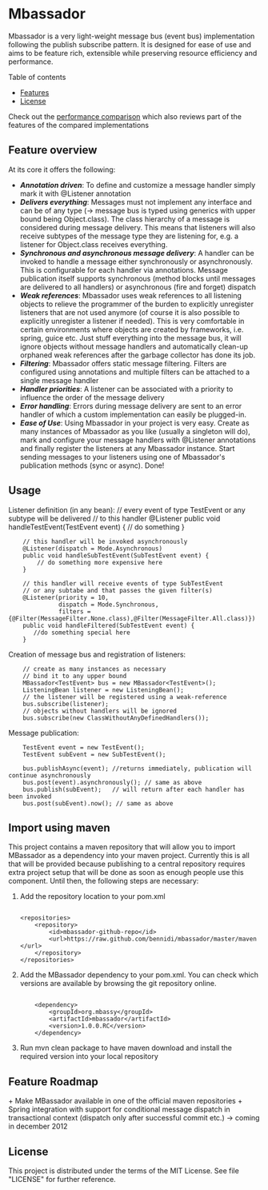 Mbassador
=========

Mbassador is a very light-weight message bus (event bus) implementation following the publish subscribe pattern. It is designed
for ease of use and aims to be feature rich, extensible while preserving resource efficiency and performance.

Table of contents
+ [Features](#features)
+ [License](#license)

Check out the <a href="http://codeblock.engio.net/?p=37" target="_blank">performance comparison</a> which also reviews part of the features of the compared implementations

 <h2 name="features">Feature overview</h2>

At its core it offers the following:

+ <em><strong>Annotation driven</em></strong>: To define and customize a message handler simply mark it with @Listener annotation
+ <em><strong>Delivers everything</em></strong>: Messages must not implement any interface and can be of any type (-> message bus is typed using generics with upper
bound being Object.class). The class hierarchy of a message is considered during message delivery. This means that listeners will also receive
subtypes of the message type they are listening for, e.g. a listener for Object.class receives everything.
+ <em><strong>Synchronous and asynchronous message delivery</em></strong>: A handler can be invoked to handle a message either synchronously or
asynchronously. This is configurable for each handler via annotations. Message publication itself supports synchronous (method
blocks until messages are delivered to all handlers) or asynchronous (fire and forget) dispatch
+ <em><strong>Weak references</em></strong>: Mbassador uses weak references to all listening objects to relieve the programmer of the burden to explicitly unregister
listeners that are not used anymore (of course it is also possible to explicitly unregister a listener if needed). This is very comfortable
in certain environments where objects are created by frameworks, i.e. spring, guice etc. Just stuff everything into the message bus, it will
ignore objects without message handlers and automatically clean-up orphaned weak references after the garbage collector has done its job.
+ <em><strong>Filtering</em></strong>: Mbassador offers static message filtering. Filters are configured using annotations and multiple filters can be attached to
a single message handler
+ <em><strong>Handler priorities</em></strong>: A listener can be associated with a priority to influence the order of the message delivery
+ <em><strong>Error handling</em></strong>: Errors during message delivery are sent to an error handler of which a custom implementation can easily be plugged-in.
+ <em><strong>Ease of Use</em></strong>: Using Mbassador in your project is very easy. Create as many instances of Mbassador as you like (usually a singleton will do),
mark and configure your message handlers with @Listener annotations and finally register the listeners at any Mbassador instance. Start
sending messages to your listeners using one of Mbassador's publication methods (sync or async). Done!



 <h2>Usage</h2>

Listener definition (in any bean):
        // every event of type TestEvent or any subtype will be delivered
        // to this handler
        @Listener
		public void handleTestEvent(TestEvent event) {
			// do something
		}

        // this handler will be invoked asynchronously
		@Listener(dispatch = Mode.Asynchronous)
		public void handleSubTestEvent(SubTestEvent event) {
            // do something more expensive here
		}

		// this handler will receive events of type SubTestEvent
        // or any subtabe and that passes the given filter(s)
        @Listener(priority = 10,
                  dispatch = Mode.Synchronous,
                  filters = {@Filter(MessageFilter.None.class),@Filter(MessageFilter.All.class)})
        public void handleFiltered(SubTestEvent event) {
           //do something special here
        }

Creation of message bus and registration of listeners:

        // create as many instances as necessary
        // bind it to any upper bound
        MBassador<TestEvent> bus = new MBassador<TestEvent>();
        ListeningBean listener = new ListeningBean();
        // the listener will be registered using a weak-reference
        bus.subscribe(listener);
        // objects without handlers will be ignored
        bus.subscribe(new ClassWithoutAnyDefinedHandlers());


Message publication:

        TestEvent event = new TestEvent();
        TestEvent subEvent = new SubTestEvent();

        bus.publishAsync(event); //returns immediately, publication will continue asynchronously
        bus.post(event).asynchronously(); // same as above
        bus.publish(subEvent);   // will return after each handler has been invoked
        bus.post(subEvent).now(); // same as above

<h2>Import using maven</h2>
This project contains a maven repository that will allow you to import MBassador as a dependency into your maven project.
Currently this is all that will be provided because publishing to a central repository requires extra project setup that
will be done as soon as enough people use this component. Until then, the following steps are necessary:

 1. Add the repository location to your pom.xml
    <pre><code class="xml">
    &lt;repositories&gt;
        &lt;repository&gt;
            &lt;id&gt;mbassador-github-repo&lt;/id&gt;
            &lt;url&gt;https://raw.github.com/bennidi/mbassador/master/maven &lt;/url&gt;
        &lt;/repository&gt;
    &lt;/repositories&gt;
    </pre></code>
 2. Add the MBassador dependency to your pom.xml. You can check which versions are available by browsing
    the git repository online.
    <pre><code class="xml">
        &lt;dependency&gt;
            &lt;groupId&gt;org.mbassy&lt;/groupId&gt;
            &lt;artifactId&gt;mbassador&lt;/artifactId&gt;
            &lt;version&gt;1.0.0.RC&lt;/version&gt;
        &lt;/dependency&gt;
    </pre></code>
 3. Run mvn clean package to have maven download and install the required version into your local repository


<h2>Feature Roadmap</h2>
+ Make MBassador available in one of the official maven repositories
+ Spring integration with support for conditional message dispatch in transactional context (dispatch only after
successful commit etc.) -> coming in december 2012

<h2 name="license">License</h2>

This project is distributed under the terms of the MIT License. See file "LICENSE" for further reference.




